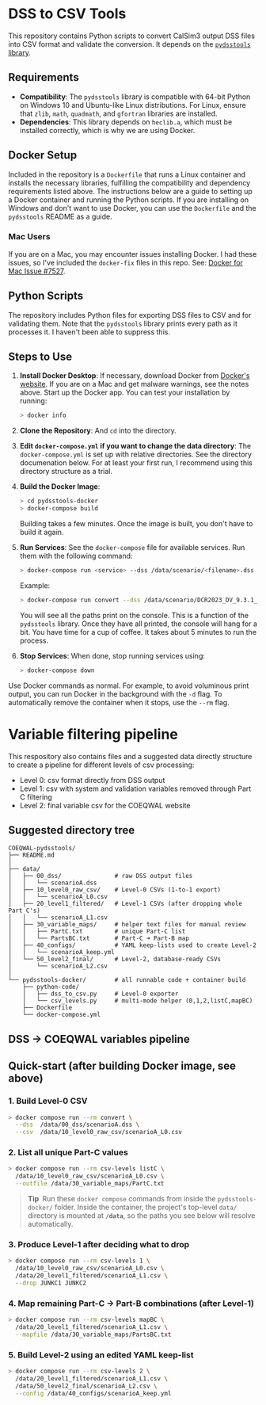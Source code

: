 # DSS to CSV Tools

This repository contains Python scripts to convert CalSim3 output DSS files into CSV format and validate the conversion. It depends on the [`pydsstools` library](https://github.com/gyanz/pydsstools).

## Requirements

- **Compatibility**: The `pydsstools` library is compatible with 64-bit Python on Windows 10 and Ubuntu-like Linux distributions. For Linux, ensure that `zlib`, `math`, `quadmath`, and `gfortran` libraries are installed.
- **Dependencies**: This library depends on `heclib.a`, which must be installed correctly, which is why we are using Docker.

## Docker Setup

Included in the repository is a `Dockerfile` that runs a Linux container and installs the necessary libraries, fulfilling the compatibility and dependency requirements listed above. The instructions below are a guide to setting up a Docker container and running the Python scripts. If you are installing on Windows and don't want to use Docker, you can use the `Dockerfile` and the `pydsstools` README as a guide.

### Mac Users

If you are on a Mac, you may encounter issues installing Docker. I had these issues, so I've included the `docker-fix` files in this repo. See: [Docker for Mac Issue #7527](https://github.com/docker/for-mac/issues/7527).

## Python Scripts

The repository includes Python files for exporting DSS files to CSV and for validating them. Note that the `pydsstools` library prints every path as it processes it. I haven't been able to suppress this.

## Steps to Use

1. **Install Docker Desktop**: If necessary, download Docker from [Docker's website](https://www.docker.com/). If you are on a Mac and get malware warnings, see the notes above. Start up the Docker app. You can test your installation by running:
   ```bash
   > docker info
   ```

3. **Clone the Repository**: And `cd` into the directory.

4. **Edit `docker-compose.yml` if you want to change the data directory**: The `docker-compose.yml` is set up with relative directories. See the directory documenation below. For at least your first run, I recommend using this directory structure as a trial.

5. **Build the Docker Image**:
   ```bash
   > cd pydsstools-docker
   > docker-compose build
   ```
   Building takes a few minutes. Once the image is built, you don't have to build it again.

6. **Run Services**: See the `docker-compose` file for available services. Run them with the following command:
   ```bash
   > docker-compose run <service> --dss /data/scenario/<filename>.dss --csv /data/scenario/<filename>.csv
   ```
   Example:
   ```bash
   > docker-compose run convert --dss /data/scenario/DCR2023_DV_9.3.1_v2a_Danube_Adj_v1.8.dss --csv /data/scenario/DCR2023_DV_9.3.1_v2a_Danube_Adj_v1.8.csv
   ```
   You will see all the paths print on the console. This is a function of the `pydsstools` library. Once they have all printed, the console will hang for a bit. You have time for a cup of coffee. It takes about 5 minutes to run the process.

7. **Stop Services**: When done, stop running services using:
   ```bash
   > docker-compose down
   ```
Use Docker commands as normal. For example, to avoid voluminous print output, you can run Docker in the background with the `-d` flag. To automatically remove the container when it stops, use the `--rm` flag.

# Variable filtering pipeline

This respository also contains files and a suggested data directly structure to create a pipeline for different levels of csv processing:

- Level 0: csv format directly from DSS output
- Level 1: csv with system and validation variables removed through Part C filtering
- Level 2: final variable csv for the COEQWAL website

## Suggested directory tree

```text
COEQWAL-pydsstools/
├── README.md
│
├── data/                     
│   ├── 00_dss/               # raw DSS output files
│   │   └── scenarioA.dss
│   ├── 10_level0_raw_csv/    # Level-0 CSVs (1-to-1 export)
│   │   └── scenarioA_L0.csv
│   ├── 20_level1_filtered/   # Level-1 CSVs (after dropping whole Part C's)
│   │   └── scenarioA_L1.csv
│   ├── 30_variable_maps/     # helper text files for manual review
│   │   ├── PartC.txt         # unique Part-C list
│   │   └── PartsBC.txt       # Part-C ➜ Part-B map
│   ├── 40_configs/           # YAML keep-lists used to create Level-2
│   │   └── scenarioA_keep.yml
│   └── 50_level2_final/      # Level-2, database-ready CSVs
│       └── scenarioA_L2.csv
│
└── pydsstools-docker/        # all runnable code + container build
    ├── python-code/
    │   ├── dss_to_csv.py     # Level-0 exporter
    │   └── csv_levels.py     # multi-mode helper (0,1,2,listC,mapBC)
    ├── Dockerfile
    └── docker-compose.yml
```

## DSS → COEQWAL variables pipeline

Quick-start (after building Docker image, see above)
----------------------------------------------------

### 1. Build Level-0 CSV
```bash
> docker compose run --rm convert \
  --dss  /data/00_dss/scenarioA.dss \
  --csv  /data/10_level0_raw_csv/scenarioA_L0.csv
```


### 2. List all unique Part-C values
```bash
> docker compose run --rm csv-levels listC \
  /data/10_level0_raw_csv/scenarioA_L0.csv \
  --outfile /data/30_variable_maps/PartC.txt
```

> **Tip** Run these `docker compose` commands from inside the
> `pydsstools-docker/` folder.  Inside the container, the project's top-level
> `data/` directory is mounted at **`/data`**, so the paths you see below will
> resolve automatically.

### 3. Produce Level-1 after deciding what to drop
```bash
> docker compose run --rm csv-levels 1 \
  /data/10_level0_raw_csv/scenarioA_L0.csv \
  /data/20_level1_filtered/scenarioA_L1.csv \
  --drop JUNKC1 JUNKC2
```

### 4. Map remaining Part-C → Part-B combinations (after Level-1)
```bash
> docker compose run --rm csv-levels mapBC \
  /data/20_level1_filtered/scenarioA_L1.csv \
  --mapfile /data/30_variable_maps/PartsBC.txt
```

### 5. Build Level-2 using an edited YAML keep-list
```bash
> docker compose run --rm csv-levels 2 \
  /data/20_level1_filtered/scenarioA_L1.csv \
  /data/50_level2_final/scenarioA_L2.csv \
  --config /data/40_configs/scenarioA_keep.yml
```
